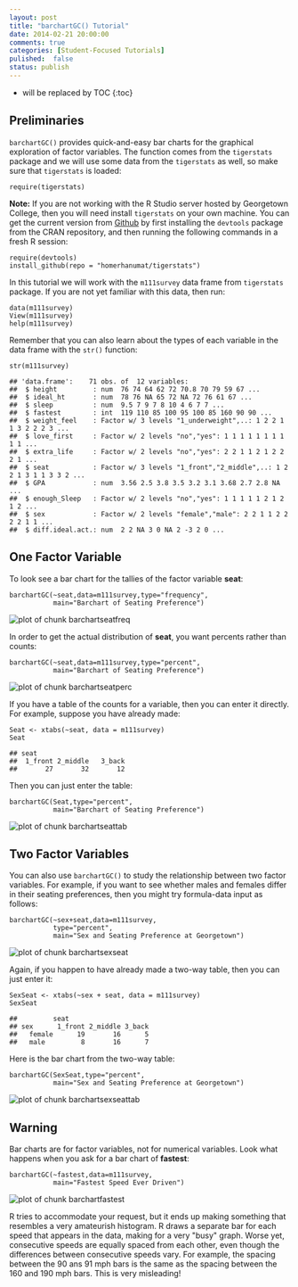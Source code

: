 ```yaml
---
layout: post
title: "barchartGC() Tutorial"
date: 2014-02-21 20:00:00
comments: true
categories: [Student-Focused Tutorials]
pulished:  false
status: publish
---
```

 
* will be replaced by TOC
{:toc}
 
## Preliminaries
 
`barchartGC()` provides quick-and-easy bar charts for the graphical exploration of factor variables.  The function comes from the `tigerstats` package and we will use some data from the `tigerstats` as well, so make sure that `tigerstats` is loaded:
 

    require(tigerstats)

 
**Note:**  If you are not working with the R Studio server hosted by Georgetown College, then you will need install `tigerstats` on your own machine.  You can get the current version from [Github](http://github.com) by first installing the `devtools` package from the CRAN repository, and then running the following commands in a fresh R session:
 

    require(devtools)
    install_github(repo = "homerhanumat/tigerstats")

 
In this tutorial we will work with the `m111survey` data frame from `tigerstats` package.  If you are not yet familiar with this data, then run:
 

    data(m111survey)
    View(m111survey)
    help(m111survey)

 
Remember that you can also learn about the types of each variable in the data frame with the `str()` function:
 

    str(m111survey)

    ## 'data.frame':	71 obs. of  12 variables:
    ##  $ height         : num  76 74 64 62 72 70.8 70 79 59 67 ...
    ##  $ ideal_ht       : num  78 76 NA 65 72 NA 72 76 61 67 ...
    ##  $ sleep          : num  9.5 7 9 7 8 10 4 6 7 7 ...
    ##  $ fastest        : int  119 110 85 100 95 100 85 160 90 90 ...
    ##  $ weight_feel    : Factor w/ 3 levels "1_underweight",..: 1 2 2 1 1 3 2 2 2 3 ...
    ##  $ love_first     : Factor w/ 2 levels "no","yes": 1 1 1 1 1 1 1 1 1 1 ...
    ##  $ extra_life     : Factor w/ 2 levels "no","yes": 2 2 1 1 2 1 2 2 2 1 ...
    ##  $ seat           : Factor w/ 3 levels "1_front","2_middle",..: 1 2 2 1 3 1 1 3 3 2 ...
    ##  $ GPA            : num  3.56 2.5 3.8 3.5 3.2 3.1 3.68 2.7 2.8 NA ...
    ##  $ enough_Sleep   : Factor w/ 2 levels "no","yes": 1 1 1 1 1 2 1 2 1 2 ...
    ##  $ sex            : Factor w/ 2 levels "female","male": 2 2 1 1 2 2 2 2 1 1 ...
    ##  $ diff.ideal.act.: num  2 2 NA 3 0 NA 2 -3 2 0 ...

 
 
## One Factor Variable
 
To look see a bar chart for the tallies of the factor variable **seat**:
 

    barchartGC(~seat,data=m111survey,type="frequency",
               main="Barchart of Seating Preference")

![plot of chunk barchartseatfreq](/images/figure/barchartseatfreq.png) 

 
In order to get the actual distribution of **seat**, you want percents rather than counts:
 

    barchartGC(~seat,data=m111survey,type="percent",
               main="Barchart of Seating Preference")

![plot of chunk barchartseatperc](/images/figure/barchartseatperc.png) 

 
If you have a table of the counts for a variable, then you can enter it directly.  For example, suppose you have already made:
 

    Seat <- xtabs(~seat, data = m111survey)
    Seat

    ## seat
    ##  1_front 2_middle   3_back 
    ##       27       32       12

 
Then you can just enter the table:

    barchartGC(Seat,type="percent",
               main="Barchart of Seating Preference")

![plot of chunk barchartseattab](/images/figure/barchartseattab.png) 

 
 
## Two Factor Variables
 
You can also use `barchartGC()` to study the relationship between two factor variables.  For example, if you want to see whether males and females differ in their seating preferences, then you might try formula-data input as follows:
 

    barchartGC(~sex+seat,data=m111survey,
               type="percent",
               main="Sex and Seating Preference at Georgetown")

![plot of chunk barchartsexseat](/images/figure/barchartsexseat.png) 

 
Again, if you happen to have already made a two-way table, then you can just enter it:
 

    SexSeat <- xtabs(~sex + seat, data = m111survey)
    SexSeat

    ##         seat
    ## sex      1_front 2_middle 3_back
    ##   female      19       16      5
    ##   male         8       16      7

 
Here is the bar chart from the two-way table:
 

    barchartGC(SexSeat,type="percent",
               main="Sex and Seating Preference at Georgetown")

![plot of chunk barchartsexseattab](/images/figure/barchartsexseattab.png) 

 
## Warning
 
Bar charts are for factor variables, not for numerical variables.  Look what happens when you ask for a bar chart of **fastest**:
 

    barchartGC(~fastest,data=m111survey,
               main="Fastest Speed Ever Driven")

![plot of chunk barchartfastest](/images/figure/barchartfastest.png) 

 
 
R tries to accommodate your request, but it ends up making something that resembles a very amateurish histogram.  R draws a separate bar for each speed that appears in the data, making for a very "busy" graph.  Worse yet, consecutive speeds are equally spaced from each other, even though the differences between consecutive speeds vary.  For example, the spacing between the 90 ans 91 mph bars is the same as the spacing between the 160 and 190 mph bars.  This is very misleading!
